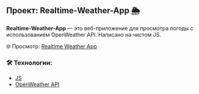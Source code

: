 ## Проект: Realtime-Weather-App 🌦️

**Realtime-Weather-App** — это веб-приложение для просмотра погоды с использованием OpenWeather API. Написано на чистом JS.


🌐 Просмотр:
[Realtime Weather App](https://cheradam13.github.io/Realtime-Weather-App/)

### 🛠️ Технологии:

- [JS](https://developer.mozilla.org/en-US/docs/Web/JavaScript)
- [OpenWeather API](openweathermap.org/api)
